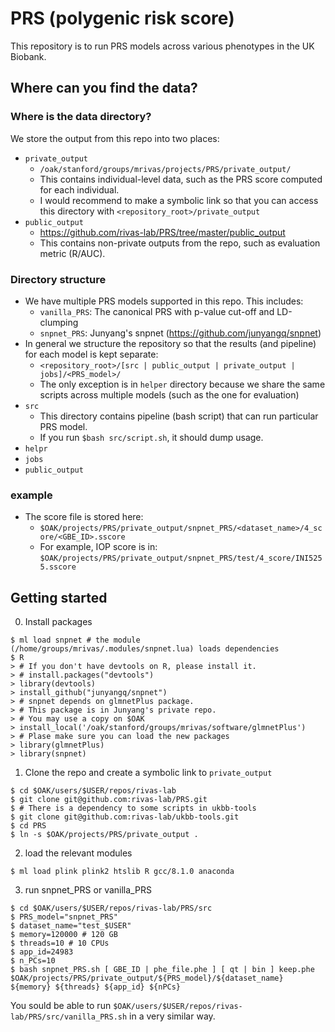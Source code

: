 # PRS (polygenic risk score)

This repository is to run PRS models across various phenotypes in the UK Biobank.


## Where can you find the data?

### Where is the data directory?
We store the output from this repo into two places:
- `private_output`
  - `/oak/stanford/groups/mrivas/projects/PRS/private_output/`
  - This contains individual-level data, such as the PRS score computed for each individual.
  - I would recommend to make a symbolic link so that you can access this directory with `<repository_root>/private_output`
- `public_output`
  - https://github.com/rivas-lab/PRS/tree/master/public_output
  - This contains non-private outputs from the repo, such as evaluation metric (R/AUC).

### Directory structure
- We have multiple PRS models supported in this repo. This includes:
  - `vanilla_PRS`: The canonical PRS with p-value cut-off and LD-clumping
  - `snpnet_PRS`: Junyang's snpnet (https://github.com/junyangq/snpnet)
- In general we structure the repository so that the results (and pipeline) for each model is kept separate:
  - `<repository_root>/[src | public_output | private_output | jobs]/<PRS_model>/`
  - The only exception is in `helper` directory because we share the same scripts across multiple models (such as the one for evaluation)
- `src`
  - This directory contains pipeline (bash script) that can run particular PRS model.
  - If you run `$bash src/script.sh`, it should dump usage.
- `helpr`
- `jobs`
- `public_output`

### example
- The score file is stored here:
  - `$OAK/projects/PRS/private_output/snpnet_PRS/<dataset_name>/4_score/<GBE_ID>.sscore`
  - For example, IOP score is in: `$OAK/projects/PRS/private_output/snpnet_PRS/test/4_score/INI5255.sscore`

## Getting started

0. Install packages

```
$ ml load snpnet # the module (/home/groups/mrivas/.modules/snpnet.lua) loads dependencies
$ R
> # If you don't have devtools on R, please install it.
> # install.packages("devtools") 
> library(devtools)
> install_github("junyangq/snpnet")
> # snpnet depends on glmnetPlus package. 
> # This package is in Junyang's private repo.
> # You may use a copy on $OAK
> install_local('/oak/stanford/groups/mrivas/software/glmnetPlus')
> # Plase make sure you can load the new packages
> library(glmnetPlus)
> library(snpnet)
```

1. Clone the repo and create a symbolic link to `private_output`

```
$ cd $OAK/users/$USER/repos/rivas-lab
$ git clone git@github.com:rivas-lab/PRS.git
$ # There is a dependency to some scripts in ukbb-tools
$ git clone git@github.com:rivas-lab/ukbb-tools.git
$ cd PRS
$ ln -s $OAK/projects/PRS/private_output .
```


2. load the relevant modules

```
$ ml load plink plink2 htslib R gcc/8.1.0 anaconda
```

3. run snpnet_PRS or vanilla_PRS

```
$ cd $OAK/users/$USER/repos/rivas-lab/PRS/src
$ PRS_model="snpnet_PRS"
$ dataset_name="test_$USER"
$ memory=120000 # 120 GB
$ threads=10 # 10 CPUs
$ app_id=24983
$ n_PCs=10
$ bash snpnet_PRS.sh [ GBE_ID | phe_file.phe ] [ qt | bin ] keep.phe $OAK/projects/PRS/private_output/${PRS_model}/${dataset_name} ${memory} ${threads} ${app_id} ${nPCs}
```

You sould be able to run `$OAK/users/$USER/repos/rivas-lab/PRS/src/vanilla_PRS.sh` in a very similar way. 


